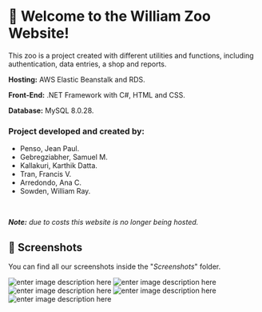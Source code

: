 ﻿#  🦁 Welcome to the William Zoo Website! 

This zoo is a project created with different utilities and functions, including authentication, data entries, a shop and reports.

**Hosting:** AWS Elastic Beanstalk and RDS.

**Front-End:** .NET Framework with C#, HTML and CSS.

**Database:** MySQL 8.0.28.

### Project developed and created by:
- Penso, Jean Paul.
- Gebregziabher, Samuel M.
- Kallakuri, Karthik Datta. 
- Tran, Francis V.
- Arredondo, Ana C.
- Sowden, William Ray.

&nbsp;

***Note:*** *due to costs this website is no longer being hosted.*

##  🐷 Screenshots

You can find all our screenshots inside the "*Screenshots*" folder.

![enter image description here](https://i.ibb.co/zsygZz5/Home.png)
![enter image description here](https://i.ibb.co/wKftJPX/Our-Animals.png)
![enter image description here](https://i.ibb.co/FJ8rsTx/Shop.png)
![enter image description here](https://i.ibb.co/6PLbSMC/Animal-Report.png)
![enter image description here](https://i.ibb.co/XWz7147/Revenue-Report.png)










